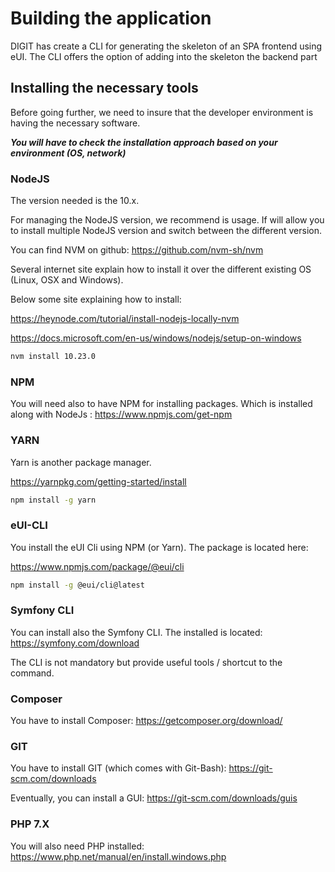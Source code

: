 # Building the application

DIGIT has create a CLI for generating the skeleton of an SPA frontend using eUI. The CLI offers the option of adding into the skeleton the backend part

## Installing the necessary tools

Before going further, we need to insure that the developer environment is having the necessary software.

***You will have to check the installation approach based on your environment (OS, network)***

### NodeJS

The version needed is the 10.x.

For managing the NodeJS version, we recommend is usage. If will allow you to install multiple NodeJS version and switch between the different version.

You can find NVM on github: <https://github.com/nvm-sh/nvm>

Several internet site explain how to install it over the different existing OS (Linux, OSX and Windows).

Below some site explaining how to install:

<https://heynode.com/tutorial/install-nodejs-locally-nvm>

<https://docs.microsoft.com/en-us/windows/nodejs/setup-on-windows>

```bash
nvm install 10.23.0
```

### NPM

You will need also to have NPM for installing packages. Which is installed along with NodeJs : <https://www.npmjs.com/get-npm>

### YARN

Yarn is another package manager.

<https://yarnpkg.com/getting-started/install>

```bash
npm install -g yarn
```

### eUI-CLI

You install the eUI Cli using NPM (or Yarn). The package is located here:

<https://www.npmjs.com/package/@eui/cli>

```bash
npm install -g @eui/cli@latest
```

### Symfony CLI

You can install also the Symfony CLI. The installed is located: <https://symfony.com/download>

The CLI is not mandatory but provide useful tools / shortcut to the command.

### Composer

You have to install Composer: <https://getcomposer.org/download/>

### GIT

You have to install GIT (which comes with Git-Bash): <https://git-scm.com/downloads>

Eventually, you can install a GUI: <https://git-scm.com/downloads/guis>

### PHP 7.X

You will also need PHP installed: <https://www.php.net/manual/en/install.windows.php>
